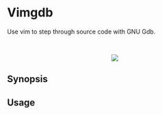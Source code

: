 # Vimgdb

Use vim to step through source code with GNU Gdb.

<br>


<p align="center">
  <img style="max-width: 100%;" src="https://raw.githubusercontent.com/gisodal/vimgdb/figures/demonstration.gif" />
</p>


## Synopsis


## Usage


